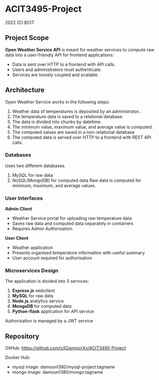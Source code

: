 # ACIT3495-Project
2022 (C) BCIT

## Project Scope
**Open Weather Service API** is meant for weather services to compute raw data into a user-friendly API for frontend applications: 

-  Data is sent over HTTP to a frontend with API calls.
-  Users and administrators must authenticate. 
-  Services are loosely coupled and scalable.

## Architecture
Open Weather Service works in the following steps: 

1.  Weather data of temperatures is deposited by an administrator..
2.  The temperature data is saved to a relational database.
3.  The data is divided into chunks by datetime.
4.  The minimum value, maximum value, and average value is computed.
5.  The computed values are saved in a non-relational database
6.  The computed data is served over HTTP to a frontend with REST API calls.

### Databases
Uses two different databases.
1.  MySQL for raw data
2.  NoSQL(MongoDB) for computed data
Raw data is computed for minimum, maximum, and average values.

### User Interfaces
**Admin Client**
-  Weather Service portal for uploading raw temperature data.
-  Saves raw data and computed data separately in containers
-  Requires Admin Authorisation


**User Client**
-  Weather application
-  Presents organised temperature information with useful summary
-  User account required for authorisation

### Microservices Design
The application is divided into 5 services:
1.  **Express.js** webclient
2.  **MySQL** for raw data
3.  **Node.js** analytics service
4.  **MongoDB** for computed data
5.  **Python-flask** application for API service

Authorisation is managed by a JWT service

## Repository
GitHub: https://github.com/xXDamoonXx/ACIT3495-Project

Docker Hub:
-  mysql image: damoun1380/mysql-project:tagname
-  mongo image: damoun1380/mongo:tagname

